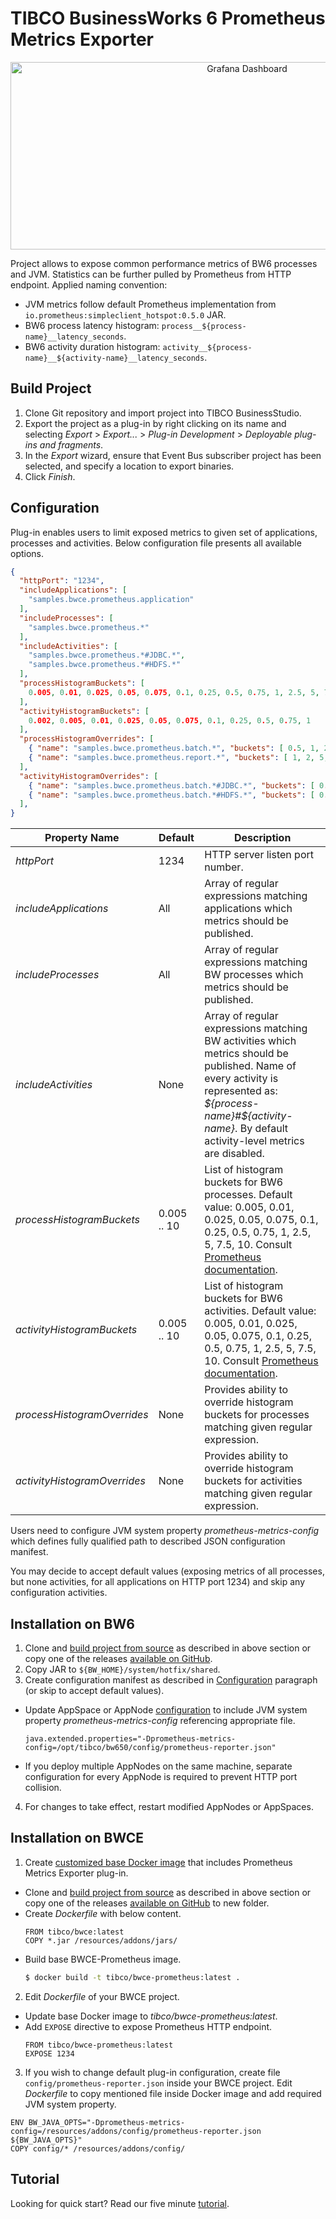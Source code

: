 # TIBCO BusinessWorks 6 Prometheus Metrics Exporter

<p align="center">
    <img src="https://macronova.io/wp-content/themes/hnovawp/blog/bwce-grafana-dashboard.png" height="300" width="741" alt="Grafana Dashboard">
</p>

Project allows to expose common performance metrics of BW6 processes and JVM. Statistics can be further pulled by Prometheus from HTTP endpoint. Applied naming convention:
* JVM metrics follow default Prometheus implementation from `io.prometheus:simpleclient_hotspot:0.5.0` JAR.
* BW6 process latency histogram: `process__${process-name}__latency_seconds`.
* BW6 activity duration histogram: `activity__${process-name}__${activity-name}__latency_seconds`.

## Build Project

1. Clone Git repository and import project into TIBCO BusinessStudio.
2. Export the project as a plug-in by right clicking on its name and selecting _Export_ > _Export..._ > _Plug-in Development_ > _Deployable plug-ins and fragments_.
3. In the _Export_ wizard, ensure that Event Bus subscriber project has been selected, and specify a location to export binaries.
4. Click _Finish_.

## Configuration

Plug-in enables users to limit exposed metrics to given set of applications, processes and activities. Below configuration file presents all available options.

```json
{
  "httpPort": "1234",
  "includeApplications": [
    "samples.bwce.prometheus.application"
  ],
  "includeProcesses": [
    "samples.bwce.prometheus.*"
  ],
  "includeActivities": [
    "samples.bwce.prometheus.*#JDBC.*",
    "samples.bwce.prometheus.*#HDFS.*"
  ],
  "processHistogramBuckets": [
    0.005, 0.01, 0.025, 0.05, 0.075, 0.1, 0.25, 0.5, 0.75, 1, 2.5, 5, 7.5, 10
  ],
  "activityHistogramBuckets": [
    0.002, 0.005, 0.01, 0.025, 0.05, 0.075, 0.1, 0.25, 0.5, 0.75, 1
  ],
  "processHistogramOverrides": [
    { "name": "samples.bwce.prometheus.batch.*", "buckets": [ 0.5, 1, 2, 5, 10, 60, 300, 600 ] },
    { "name": "samples.bwce.prometheus.report.*", "buckets": [ 1, 2, 5, 10, 60, 300, 600 ] }
  ],
  "activityHistogramOverrides": [
    { "name": "samples.bwce.prometheus.batch.*#JDBC.*", "buckets": [ 0.1, 0.25, 0.5, 1, 2, 5, 10 ] },
    { "name": "samples.bwce.prometheus.batch.*#HDFS.*", "buckets": [ 0.5, 1, 2, 5, 10 ] }
  ],
}
```

| Property Name                | Default     | Description                                                                                                                                                                                                                  |
|------------------------------|-------------|------------------------------------------------------------------------------------------------------------------------------------------------------------------------------------------------------------------------------|
| _httpPort_                   | 1234        | HTTP server listen port number.                                                                                                                                                                                              |
| _includeApplications_        | All         | Array of regular expressions matching applications which metrics should be published.                                                                                                                                        |
| _includeProcesses_           | All         | Array of regular expressions matching BW processes which metrics should be published.                                                                                                                                        |
| _includeActivities_          | None        | Array of regular expressions matching BW activities which metrics should be published. Name of every activity is represented as: _${process-name}#${activity-name}_. By default activity-level metrics are disabled.         |
| _processHistogramBuckets_    | 0.005 .. 10 | List of histogram buckets for BW6 processes. Default value: 0.005, 0.01, 0.025, 0.05, 0.075, 0.1, 0.25, 0.5, 0.75, 1, 2.5, 5, 7.5, 10. Consult [Prometheus documentation](https://prometheus.io/docs/practices/histograms).  |
| _activityHistogramBuckets_   | 0.005 .. 10 | List of histogram buckets for BW6 activities. Default value: 0.005, 0.01, 0.025, 0.05, 0.075, 0.1, 0.25, 0.5, 0.75, 1, 2.5, 5, 7.5, 10. Consult [Prometheus documentation](https://prometheus.io/docs/practices/histograms). |
| _processHistogramOverrides_  | None        | Provides ability to override histogram buckets for processes matching given regular expression.                                                                                                                              |
| _activityHistogramOverrides_ | None        | Provides ability to override histogram buckets for activities matching given regular expression.                                                                                                                             |

Users need to configure JVM system property _prometheus-metrics-config_ which defines fully qualified path to described JSON configuration manifest.

You may decide to accept default values (exposing metrics of all processes, but none activities, for all applications on HTTP port 1234) and skip any configuration activities.

## Installation on BW6

1. Clone and [build project from source](#build-project) as described in above section or copy one of the releases [available on GitHub](https://github.com/macronova/io.macronova.tibco.bw6.prometheus.event.subscriber/releases).
2. Copy JAR to `${BW_HOME}/system/hotfix/shared`.
3. Create configuration manifest as described in [Configuration](#configuration) paragraph (or skip to accept default values).

  * Update AppSpace or AppNode [configuration](https://docs.tibco.com/pub/activematrix_businessworks/6.5.0/doc/html/GUID-D2B78EC9-5123-4E3B-9F49-DB40FD3C8F55.html) to include JVM system property _prometheus-metrics-config_ referencing appropriate file.
    ```
    java.extended.properties="-Dprometheus-metrics-config=/opt/tibco/bw650/config/prometheus-reporter.json"
    ```
  * If you deploy multiple AppNodes on the same machine, separate configuration for every AppNode is required to prevent HTTP port collision.

4. For changes to take effect, restart modified AppNodes or AppSpaces.

## Installation on BWCE

1. Create [customized base Docker image](https://github.com/TIBCOSoftware/bwce-docker) that includes Prometheus Metrics Exporter plug-in.

  * Clone and [build project from source](#build-project) as described in above section or copy one of the releases [available on GitHub](https://github.com/macronova/io.macronova.tibco.bw6.prometheus.event.subscriber/releases) to new folder.
  * Create _Dockerfile_ with below content.
    ```
    FROM tibco/bwce:latest
    COPY *.jar /resources/addons/jars/
    ```
  * Build base BWCE-Prometheus image.
    ```bash
    $ docker build -t tibco/bwce-prometheus:latest .
    ```

2. Edit _Dockerfile_ of your BWCE project.

  * Update base Docker image to _tibco/bwce-prometheus:latest_.
  * Add `EXPOSE` directive to expose Prometheus HTTP endpoint.
    ```
    FROM tibco/bwce-prometheus:latest
    EXPOSE 1234
    ```

3. If you wish to change default plug-in configuration, create file `config/prometheus-reporter.json` inside your BWCE project. Edit _Dockerfile_ to copy mentioned file inside Docker image and add required JVM system property.
  ```
  ENV BW_JAVA_OPTS="-Dprometheus-metrics-config=/resources/addons/config/prometheus-reporter.json ${BW_JAVA_OPTS}"
  COPY config/* /resources/addons/config/
  ```

## Tutorial

Looking for quick start? Read our five minute [tutorial](https://macronova.io/monitoring-bwce-with-prometheus).

